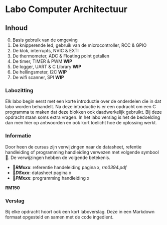 # Labo Computer Architectuur

## Inhoud

0. Basis gebruik van de omgeving 
1. De knipperende led, gebruik van de microcontroller, RCC & GPIO 
2. De klok, interrupts, NVIC & EXTI
3. De thermometer, ADC & Floating point getallen
4. De timer, TIMER & PWM **WIP**
5. De logger, UART & C Library **WIP**
6. De hellingsmeter, I2C **WIP**
7. De wifi scanner, SPI **WIP**

### Labozitting

Elk labo begin eerst met een korte introductie over de onderdelen die in dat labo worden behandelt. Na deze introductie is er een opdracht om een C programma te maken dat deze blokken ook daadwerkelijk gebruikt. Bij deze opdracht staan soms extra vragen. In het labo verslag is het de bedoelding dan men hier op antwoorden en ook kort toelicht hoe de oplossing werkt. 

### Informatie

Door heen de cursus zijn verwijzingen naar de datasheet, refentie handleiding of programming handleiding verwezen met volgende symbool 📌. De verwijzingen hebben de volgende betekenis.

* 📌***RMxxx***: referentie handeleiding pagina x, *rm0394.pdf*
* 📌***DSxxx***: datasheet pagina x
* 📌***PMxxx***: programming handleiding x

**RM150** 

### Verslag

Bij elke opdracht hoort ook een kort laboverslag. Deze in een Markdown formaat opgesteld en samen met de code ingedient.
